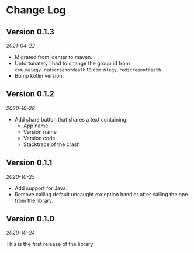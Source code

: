 Change Log
==========

## Version 0.1.3

_2021-04-22_

- Migrated from jcenter to maven.
- Unfortunately I had to change the group id from `com.melegy.redscreenofdeath` to `com.mlegy.redscreenofdeath`.
- Bump kotlin version.

## Version 0.1.2

_2020-10-28_

- Add share button that shares a text containing:
    - App name
    - Version name
    - Version code
    - Stacktrace of the crash

## Version 0.1.1

_2020-10-25_

- Add support for Java.
- Remove calling default uncaught exception handler after calling the one from the library.


## Version 0.1.0

_2020-10-24_

This is the first release of the library
